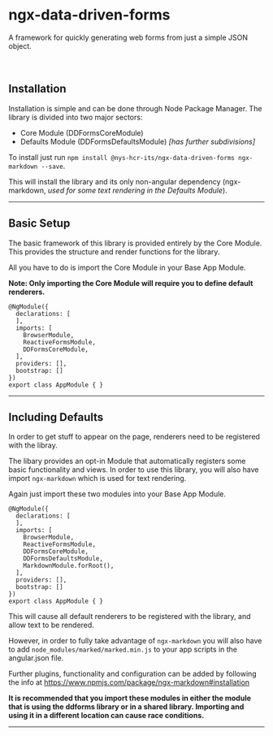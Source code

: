 # ngx-data-driven-forms
A framework for quickly generating web forms from just a simple JSON object.
<br>
<br>
<br>
## Installation

Installation is simple and can be done through Node Package Manager. The library is divided into two major sectors:

- Core Module (DDFormsCoreModule)
- Defaults Module (DDFormsDefaultsModule) *[has further subdivisions]*

To install just run 
`npm install @nys-hcr-its/ngx-data-driven-forms ngx-markdown --save`.

This will install the library and its only non-angular dependency (ngx-markdown, *used for some text rendering in the Defaults Module*).

---

## Basic Setup
The basic framework of this library is provided entirely by the Core Module. This provides the structure and render functions for the library.

All you have to do is import the Core Module in your Base App Module.

**Note: Only importing the Core Module will require you to define default renderers.**


```
@NgModule({
  declarations: [
  ],
  imports: [
    BrowserModule,
    ReactiveFormsModule,
    DDFormsCoreModule,
  ],
  providers: [],
  bootstrap: []
})
export class AppModule { }
```
---

## Including Defaults
In order to get stuff to appear on the page, renderers need to be registered with the libray.

The libary provides an opt-in Module that automatically registers some basic functionality and views.
In order to use this library, you will also have import `ngx-markdown` which is used for text rendering.

Again just import these two modules into your Base App Module.



```
@NgModule({
  declarations: [
  ],
  imports: [
    BrowserModule,
    ReactiveFormsModule,
    DDFormsCoreModule,
    DDFormsDefaultsModule,
    MarkdownModule.forRoot(),
  ],
  providers: [],
  bootstrap: []
})
export class AppModule { }
```

This will cause all default renderers to be registered with the library, and allow text to be rendered.

However, in order to fully take advantage of `ngx-markdown` you will also have to add 
`node_modules/marked/marked.min.js` to your app scripts in the angular.json file.

Further plugins, functionality and configuration can be added by following the info at https://www.npmjs.com/package/ngx-markdown#installation

**It is recommended that you import these modules in either the module that is using the ddforms library or in a shared library. Importing and using it in a different location can cause race conditions.**

---
